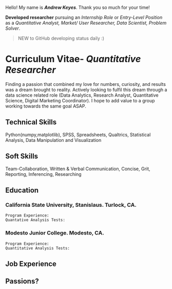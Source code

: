 Hello! My name is ***Andrew Keyes***. Thank you so much for your time! 

**Developed researcher** pursuing an *Internship Role* or *Entry-Level Position* as a *Quantitative Analyst, Market/ User Researcher, Data Scientist, Problem Solver*. 

> NEW to GitHub developing status daily :)

# **Curriculum Vitae**- *Quantitative Researcher*
Finding a passion that combined my love for numbers, curiosity, and results was a dream brought to reality. Actively looking to fulfil this dream through a data science related role (Data Analytics, Research Analyst, Quantitative Science, Digital Marketing Coordinator). I hope to add value to a group working towards the same goal ASAP.

  ## Technical Skills
  Python(numpy,matplotlib), SPSS, Spreadsheets, Qualtrics, Statistical Analysis, Data Manipulation and Visualization
  
  ## Soft Skills
  Team-Collaboration, Written & Verbal Communication, Concise, Grit, Reporting, Inferencing, Researching
  
  ## Education
  ### California State University, Stanislaus. Turlock, CA.
    Program Experience:
    Quantative Analysis Tests:
  
  ### Modesto Junior College. Modesto, CA.
    Program Experience:
    Quantitative Analysis Tests:
  
## Job Experience

## Passions?
